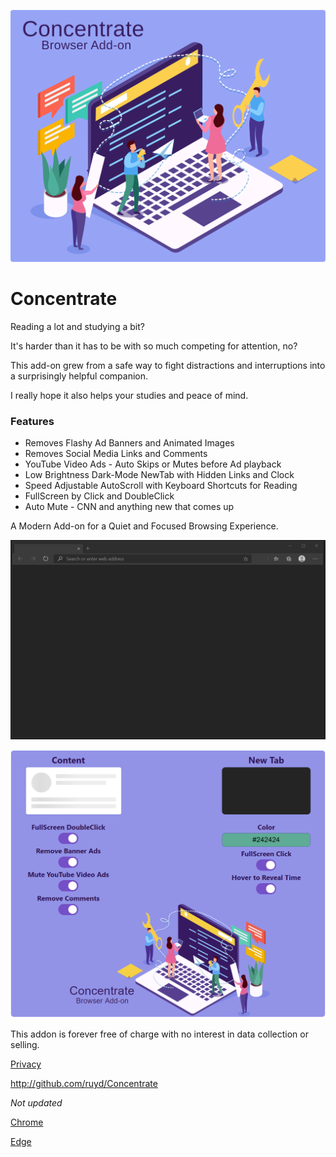 ![Image](images/Concentrate.svg)

# Concentrate

Reading a lot and studying a bit?

It's harder than it has to be with so much competing for attention, no?

This add-on grew from a safe way to fight distractions and interruptions into a surprisingly helpful companion.

I really hope it also helps your studies and peace of mind.

### Features

- Removes Flashy Ad Banners and Animated Images
- Removes Social Media Links and Comments
- YouTube Video Ads - Auto Skips or Mutes before Ad playback
- Low Brightness Dark-Mode NewTab with Hidden Links and Clock
- Speed Adjustable AutoScroll with Keyboard Shortcuts for Reading
- FullScreen by Click and DoubleClick
- Auto Mute - CNN and anything new that comes up

A Modern Add-on for a Quiet and Focused Browsing Experience.

![Image](visuals/ConcentrateUI.gif)

![Image](visuals/Options.png)

This addon is forever free of charge with no interest in data collection or selling.

[Privacy](PRIVACY.TXT)

http://github.com/ruyd/Concentrate

_Not updated_

[Chrome](https://chrome.google.com/webstore/detail/goecnaonchbggnbifdlgcdflabaiilpj)

[Edge](https://microsoftedge.microsoft.com/addons/detail/mmlolmfkhnilblibmnalmkinojfpcckh)
